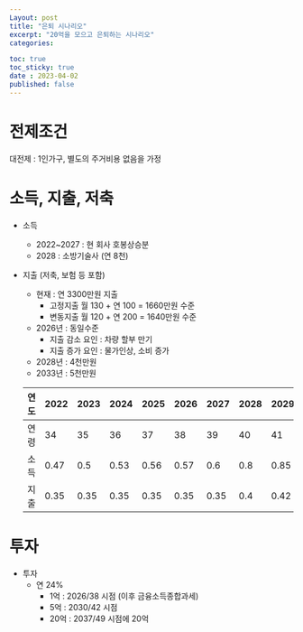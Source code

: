 ```yaml
---
Layout: post
title: "은퇴 시나리오"
excerpt: "20억을 모으고 은퇴하는 시나리오"
categories: 

toc: true
toc_sticky: true
date : 2023-04-02
published: false
---
```


# 전제조건
대전제 : 1인가구, 별도의 주거비용 없음을 가정

# 소득, 지출, 저축
- 소득
  - 2022~2027 : 현 회사 호봉상승분
  - 2028 : 소방기술사 (연 8천)
- 지출 (저축, 보험 등 포함)
  - 현재 : 연 3300만원 지출 
    - 고정지출 월 130 + 연 100 = 1660만원 수준
    - 변동지출 월 120 + 연 200 = 1640만원 수준
  - 2026년 : 동일수준
    - 지출 감소 요인 : 차량 할부 만기
    - 지출 증가 요인 : 물가인상, 소비 증가
  - 2028년 : 4천만원
  - 2033년 : 5천만원  
    
  
  연도 | 2022 | 2023 | 2024 | 2025 | 2026 | 2027 | 2028 | 2029 | 2030 | 2031 | 2032 | 2033 | 2034 | 2035 | 2036 | 2037 | 2038
  ----|----|----|----|----|----|----|----|----|----|----|----|----|----|----|----|----|----
  연령 | 34 | 35 | 36 | 37 | 38 | 39 | 40 | 41 | 42 | 43 | 44 | 45 | 46 | 47 | 48 | 49 | 50
  소득 | 0.47 | 0.5 | 0.53 | 0.56 | 0.57 | 0.6 | 0.8 | 0.85 | 0.9 | 0.95 | 1 | 1 | 1.05 | 1.05 | 1.1 | 1.1 | 1.1
  지출 | 0.35 | 0.35 | 0.35 | 0.35 | 0.35 | 0.35 | 0.4 | 0.42 | 0.44 | 0.46 | 0.48 | 0.5 | 0.5 | 0.5 | 0.5 | 

# 투자

- 투자
  - 연 24% 
    - 1억 : 2026/38 시점 (이후 금융소득종합과세)
    - 5억 : 2030/42 시점 
    - 20억 : 2037/49 시점에 20억
